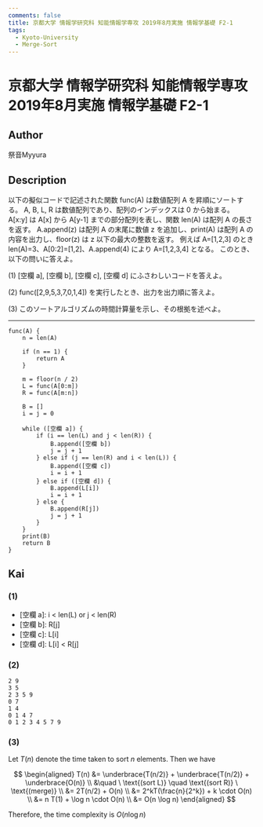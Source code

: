 ```yaml
---
comments: false
title: 京都大学 情報学研究科 知能情報学専攻 2019年8月実施 情報学基礎 F2-1
tags:
  - Kyoto-University
  - Merge-Sort
---
```

# 京都大学 情報学研究科 知能情報学専攻 2019年8月実施 情報学基礎 F2-1

## **Author**
祭音Myyura

## **Description**
以下の擬似コードで記述された関数 func(A) は数値配列 A を昇順にソートする。
A, B, L, R は数値配列であり、配列のインデックスは $0$ から始まる。
A\[x:y\] は A\[x\] から A\[y-1\] までの部分配列を表し、関数 len(A) は配列 A の長さを返す。
A.append(z) は配列 A の末尾に数値 z を追加し、print(A) は配列 A の内容を出力し、floor(z) は z 以下の最大の整数を返す。
例えば A=\[1,2,3\] のとき len(A)=3、A\[0:2\]=\[1,2\]、A.append(4) により A=\[1,2,3,4\] となる。
このとき、以下の問いに答えよ。

(1) \[空欄 a\], \[空欄 b\], \[空欄 c\], \[空欄 d\] にふさわしいコードを答えよ。

(2) func(\[2,9,5,3,7,0,1,4\]) を実行したとき、出力を出力順に答えよ。

(3) このソートアルゴリズムの時間計算量を示し、その根拠を述べよ。

--------------------------------

```text
func(A) {
    n = len(A)

    if (n == 1) {
        return A
    }

    m = floor(n / 2)
    L = func(A[0:m])
    R = func(A[m:n])

    B = []
    i = j = 0

    while ([空欄 a]) {
        if (i == len(L) and j < len(R)) {
            B.append([空欄 b])
            j = j + 1
        } else if (j == len(R) and i < len(L)) {
            B.append([空欄 c])
            i = i + 1
        } else if ([空欄 d]) {
            B.append(L[i])
            i = i + 1
        } else {
            B.append(R[j])
            j = j + 1
        }
    }
    print(B)
    return B
}
```

## **Kai**
### (1)
- \[空欄 a\]: i < len(L) or j < len(R)
- \[空欄 b\]: R\[j\]
- \[空欄 c\]: L\[i\]
- \[空欄 d\]: L\[i\] < R\[j\]

### (2)
```text
2 9
3 5
2 3 5 9
0 7
1 4
0 1 4 7
0 1 2 3 4 5 7 9
```

### (3)
Let $T(n)$ denote the time taken to sort $n$ elements. Then we have

$$
\begin{aligned}
T(n) &= \underbrace{T(n/2)} + \underbrace{T(n/2)} + \underbrace{O(n)} \\
&\quad \ \text{(sort L)} \quad \text{(sort R)} \ \text{(merge)} \\
&= 2T(n/2) + O(n) \\
&= 2^kT(\frac{n}{2^k}) + k \cdot O(n) \\
&= n T(1) + \log n \cdot O(n) \\
&= O(n \log n)
\end{aligned}
$$

Therefore, the time complexity is $O(n \log n)$
